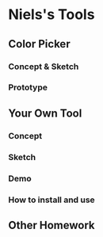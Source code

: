 # Niels's Tools

## Color Picker

### Concept & Sketch

### Prototype

## Your Own Tool

### Concept

### Sketch

### Demo

### How to install and use

## Other Homework

